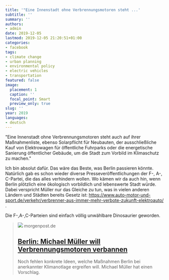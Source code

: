 ```yaml
---
title: '"Eine Innenstadt ohne Verbrennungsmotoren steht ...'
subtitle: ''
summary: ''
authors:
- admin
date: 2019-12-05
lastmod: 2019-12-05 21:20:51+01:00
categories:
- facebook
tags:
- climate change
- urban planning
- environmental policy
- electric vehicles
- transportation
featured: false
image:
  placement: 1
  caption: ''
  focal_point: Smart
  preview_only: true
slug: ''
year: 2019
languages:
- deutsch
---
```


"Eine Innenstadt ohne Verbrennungsmotoren steht auch auf ihrer Maßnahmenliste, ebenso Solarpflicht für Neubauten, der ausschließliche Kauf von Elektrowagen für öffentliche Fuhrparks oder die energetische Sanierung öffentlicher Gebäude, um die Stadt zum Vorbild im Klimaschutz zu machen."

Ich bin absolut dafür. Das wäre das Beste, was Berlin passieren könnte. Natürlich gab es schon wieder diverse Presseveröffentlichungen der F-, A-, C-Partei, die das alles verhindern wollen. Wo kämen wir da auch hin, wenn Berlin plötzlich eine ökologisch vorbildlich und lebenswerte Stadt würde. Dabei verspricht Müller nur das Gleiche zu tun, was in vielen anderen Ländern und Städten bereits Gesetz ist: https://www.auto-motor-und-sport.de/verkehr/verbrenner-aus-immer-mehr-verbote-zukunft-elektroauto/ . 

Die F-,A-,C-Parteien sind einfach völlig unwählbare Dinosaurier geworden.
> [![](https://img.sparknews.funkemedien.de/227812647/227812647_1575302964_v4_3_800.jpeg)](https://www.morgenpost.de/berlin/article227812649/Mueller-will-Verbrennungsmotoren-aus-der-City-verbannen.html)
> morgenpost.de
> ## [Berlin: Michael Müller will Verbrennungsmotoren verbannen](https://www.morgenpost.de/berlin/article227812649/Mueller-will-Verbrennungsmotoren-aus-der-City-verbannen.html)
>
>Noch fehlen konkrete Ideen, welche Maßnahmen Berlin bei anerkannter Klimanotlage ergreifen will. Michael Müller hat einen Vorschlag.